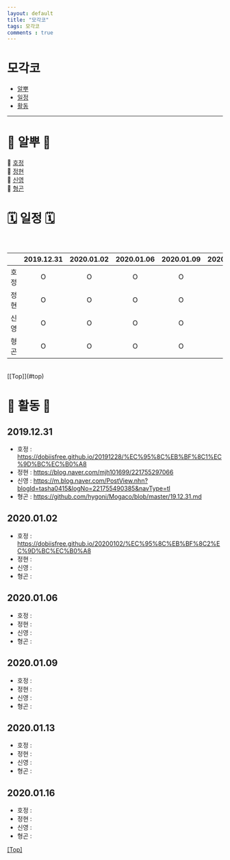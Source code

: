 ```yaml
---
layout: default
title: "모각코"
tags: 모각코
comments : true
---
```


# <a name="top"></a>모각코
* [알뿌](#TEST)
* [일정](#Paragraphs)
* [활동](#Blockquotes)


***

# <a name="TEST"></a>🐣 알뿌 🐣
  
🐯 [호정](https://DobiIsFree.github.io/)  
🐥 [정현](https://blog.naver.com/mjh101699)  
🐰 [신영](https://m.blog.naver.com/PostList.nhn?blogId=tasha0415)  
🐻 [형곤](hygoni.com)

# <a name="Paragraphs"></a>🗓 일정 🗓

<br>

|     |   2019.12.31   |   2020.01.02   |   2020.01.06   |   2020.01.09   |   2020.01.13   |   2020.01.16   |
| :------------------: | :------------------: | :-----------------: | :------------------: | :------------------: | :------------------: | :------------------: |
|   호정   |   O   |   O   |   O   |   O   |   O   |      |
|   정현   |   O   |   O   |   O   |   O   |   O   |      |
|   신영   |   O   |   O   |   O   |   O   |   O   |      |
|   형곤   |   O   |   O   |   O   |   O   |   O   |      |

<br>
[[Top]](#top)

# <a name="Blockquotes"></a>📕 활동 📕

## 2019.12.31  
- 호정 : <https://dobiisfree.github.io/20191228/%EC%95%8C%EB%BF%8C1%EC%9D%BC%EC%B0%A8>
- 정현 : <https://blog.naver.com/mjh101699/221755297066>  
- 신영 : <https://m.blog.naver.com/PostView.nhn?blogId=tasha0415&logNo=221755490385&navType=tl>  
- 형곤 : <https://github.com/hygoni/Mogaco/blob/master/19.12.31.md>  

## 2020.01.02  
- 호정 : <https://dobiisfree.github.io/20200102/%EC%95%8C%EB%BF%8C2%EC%9D%BC%EC%B0%A8>  
- 정현 :   
- 신영 :   
- 형곤 :   

## 2020.01.06  
- 호정 :   
- 정현 :   
- 신영 :   
- 형곤 :   

## 2020.01.09  
- 호정 :   
- 정현 :   
- 신영 :   
- 형곤 :   

## 2020.01.13  
- 호정 :   
- 정현 :   
- 신영 :   
- 형곤 :   

## 2020.01.16  
- 호정 :   
- 정현 :   
- 신영 :   
- 형곤 :   

[[Top]](#top)

